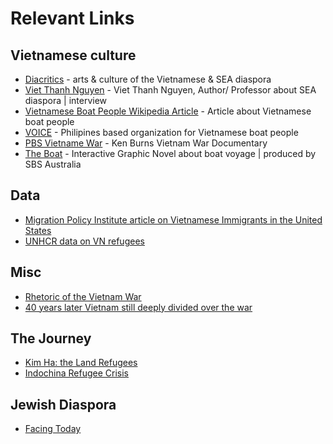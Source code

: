 # Relevant Links

## Vietnamese culture
- [Diacritics](http://diacritics.org/ "link to Diacritics website") - arts & culture of the Vietnamese & SEA diaspora
- [Viet Thanh Nguyen](https://vietnguyen.info/2018/conversation-viet-thanh-nguyen-diaspora-culture-plurality "link to viet thanh nguyen") - Viet Thanh Nguyen, Author/ Professor about SEA diaspora \| interview
- [Vietnamese Boat People Wikipedia Article](https://en.wikipedia.org/wiki/Vietnamese_boat_people "link to wikipedia article") - Article about Vietnamese  boat people
- [VOICE](https://vietnamvoice.org/en/ "link to voice website") - Philipines  based organization for Vietnamese boat people
- [PBS Vietname War](http://www.pbs.org/kenburns/the-vietnam-war/episodes/ "link to pbs website") - Ken Burns Vietnam War Documentary
- [The Boat](http://www.sbs.com.au/theboat/ "link to the boat") - Interactive Graphic Novel about boat voyage \| produced by SBS Australia
    
## Data
- [Migration Policy Institute article on Vietnamese Immigrants in the United States](https://www.migrationpolicy.org/article/vietnamese-immigrants-united-states-5 "link to mpi website")
- [UNHCR data on VN refugees](http://data.un.org/Data.aspx?d=UNHCR&f=indID%3AType-Ref "Link to UNHCR")

## Misc
- [Rhetoric of the Vietnam War](https://www.jstor.org/stable/3885948?seq=1#metadata_info_tab_contents "link to JSTOR")
- [40  years later Vietnam still deeply divided over the war](https://www.usatoday.com/story/news/world/2015/04/28/fall-of-saigon-vietnam-40-years-later/26447943/ "link to USA Today")

## The Journey 
- [Kim Ha: the Land Refugees](https://oac.cdlib.org/view?docId=hb0580025b;NAAN=13030&doc.view=frames&chunk.id=ch02&toc.id=0&brand=oac4 "link to OAC")
- [Indochina Refugee Crisis](https://en.wikipedia.org/wiki/Indochina_refugee_crisis "link to wikipedia")

## Jewish Diaspora
- [Facing Today](http://facingtoday.facinghistory.org/how-do-we-remember-and-study-holocaust-history "link to article about how we study Holocaust history")

